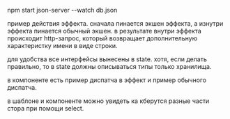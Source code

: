 npm start
json-server --watch db.json



пример действия эффекта. сначала пинается экшен эффекта, а изнутри эффекта пинается обычный экшен. в результате внутри эффекта происходит http-запрос, который возвращает дополнительную характеристку имени в виде строки.

для удобства все интерфейсы вынесены в state. хотя, если делать правильно, то в state должны описываться типы только хранилища.

в компоненте есть пример диспатча в эффект и пример обычного диспатча.

в шаблоне и компоненте можно увидеть ка кберутся разные части стора при помощи select.